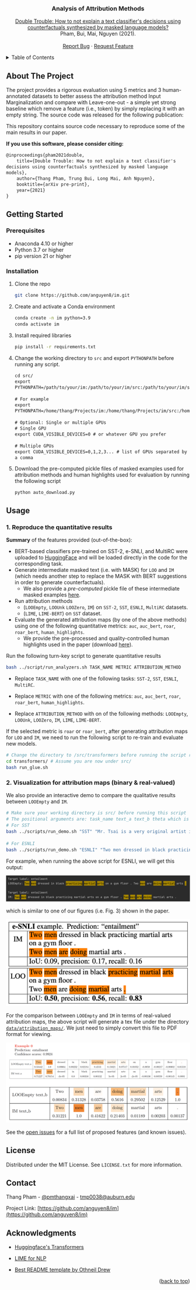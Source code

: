<div id="top"></div>

<!--
*** Thanks for checking out the Best-README-Template. If you have a suggestion
*** that would make this better, please fork the repo and create a pull request
*** or simply open an issue with the tag "enhancement".
*** Don't forget to give the project a star!
*** Thanks again! Now go create something AMAZING! :D
-->



<!-- PROJECT SHIELDS -->
<!--
*** I'm using markdown "reference style" links for readability.
*** Reference links are enclosed in brackets [ ] instead of parentheses ( ).
*** See the bottom of this document for the declaration of the reference variables
*** for contributors-url, forks-url, etc. This is an optional, concise syntax you may use.
*** https://www.markdownguide.org/basic-syntax/#reference-style-links
-->

<!--
[![Contributors][contributors-shield]][contributors-url]
[![Forks][forks-shield]][forks-url]
[![Stargazers][stars-shield]][stars-url]
[![Issues][issues-shield]][issues-url]
[![MIT License][license-shield]][license-url]
[![LinkedIn][linkedin-shield]][linkedin-url]
-->


<!-- PROJECT LOGO -->
<br />

<div align="center">
  <!--
  <a href="https://github.com/anguyen8/im">
    <img src="images/logo.png" alt="Logo" width="80" height="80">
  </a>
  -->


  <h3 align="center">Analysis of Attribution Methods</h3>

  <p align="center">
    <a href="https://arxiv.org/abs/2110.11929">Double Trouble: How to not explain a text classifier's decisions using counterfactuals synthesized by masked language models?</a>
    <br />
    Pham, Bui, Mai, Nguyen (2021).
    <br />
    <br />
    <a href="https://github.com/anguyen8/im/issues">Report Bug</a>
    ·
    <a href="https://github.com/anguyen8/im/issues">Request Feature</a>
  </p>

</div>



<!-- TABLE OF CONTENTS -->

<details>
  <summary>Table of Contents</summary>
  <ol>
    <li>
      <a href="#about-the-project">About The Project</a>
    </li>
    <li>
      <a href="#getting-started">Getting Started</a>
      <ul>
        <li><a href="#prerequisites">Prerequisites</a></li>
        <li><a href="#installation">Installation</a></li>
      </ul>
    </li>
    <li><a href="#usage">Usage</a></li>
    <li><a href="#license">License</a></li>
    <li><a href="#contact">Contact</a></li>
    <li><a href="#acknowledgments">Acknowledgments</a></li>
  </ol>
</details>




<!-- ABOUT THE PROJECT -->

## About The Project

The project provides a rigorous evaluation using 5 metrics and 3 human-annotated datasets to better assess the attribution method Input Marginalization and compare with Leave-one-out - a simple yet strong baseline which remove a feature (i.e., token) by simply replacing it with an empty string.
The source code was released for the following publication:

This repository contains source code necessary to reproduce some of the main results in our paper.

**If you use this software, please consider citing:**

    @inproceedings{pham2021double,
        title={Double Trouble: How to not explain a text classifier's decisions using counterfactuals synthesized by masked language models},
        author={Thang Pham, Trung Bui, Long Mai, Anh Nguyen},
        booktitle={arXiv pre-print},
        year={2021}
    }

<!-- GETTING STARTED -->

## Getting Started

### Prerequisites

* Anaconda 4.10 or higher
* Python 3.7 or higher
* pip version 21 or higher

### Installation

1. Clone the repo

   ```sh
   git clone https://github.com/anguyen8/im.git
   ```

2. Create and activate a Conda environment

   ```sh
   conda create -n im python=3.9
   conda activate im
   ```

3. Install required libraries

   ```sh
   pip install -r requirements.txt
   ```

4. Change the working directory to `src` and export `PYTHONPATH` before running any script.
   
    ```shell
    cd src/
    export PYTHONPATH=/path/to/your/im:/path/to/your/im/src:/path/to/your/im/src/transformers
    
    # For example
    export PYTHONPATH=/home/thang/Projects/im:/home/thang/Projects/im/src:/home/thang/Projects/im/src/transformers
   
    # Optional: Single or multiple GPUs
    # Single GPU
    export CUDA_VISIBLE_DEVICES=0 # or whatever GPU you prefer
   
    # Multiple GPUs
    export CUDA_VISIBLE_DEVICES=0,1,2,3... # list of GPUs separated by a comma
    ```

5. Download the pre-computed pickle files of masked examples used for attribution methods and human highlights used for evaluation by running the following script

    ```sh
    python auto_download.py
    ```

<!-- USAGE EXAMPLES -->

## Usage

### 1. Reproduce the quantitative results

**Summary** of the features provided (out-of-the-box):

* BERT-based classifiers pre-trained on SST-2, e-SNLI, and MultiRC were uploaded to [HuggingFace](https://huggingface.co/pmthangk09) and will be loaded directly in the code for the corresponding task.
* Generate intermediate masked text (i.e. with MASK) for `LOO` and `IM` (which needs another step to replace the MASK with BERT suggestions in order to generate counterfactuals). 
  * We also provide a _pre-computed_ pickle file of these intermediate masked examples [here](https://drive.google.com/drive/folders/17YpPgUerL_I-smN6Wy2ok4Kuu7fn6ZTx).
* Run attribution methods 
  * (`LOOEmpty`, `LOOUnk` `LOOZero`, `IM`) on `SST-2`, `SST`, `ESNLI`, `MultiRC` datasets.
  * (`LIME`, `LIME-BERT`) on `SST` dataset.
* Evaluate the generated attribution maps (by one of the above methods) using one of the following quantitative metrics: `auc`, `auc_bert`, `roar`, `roar_bert`, `human_highlights`.
  * We provide the pre-processed and quality-controlled human highlights used in the paper (download [here](https://drive.google.com/drive/folders/17iKO0WRCVo_8nd3xz3hcvL310huxml78?usp=sharing)).



Run the following turn-key script to generate quantitative results

```sh
bash ../script/run_analyzers.sh TASK_NAME METRIC ATTRIBUTION_METHOD
```


- Replace `TASK_NAME` with one of the following tasks: `SST-2`, `SST`, `ESNLI`, `MultiRC`.

- Replace `METRIC` with one of the following metrics: `auc`, `auc_bert`, `roar`, `roar_bert`, `human_highlights`.

- Replace `ATTRIBUTION_METHOD` with on of the following methods: `LOOEmpty`, `LOOUnk`, `LOOZero`, `IM`, `LIME`, `LIME-BERT`.

If the selected metric is `roar` or `roar_bert`, after generating attribution maps for `LOO` and `IM`, we need to run the following script to re-train and evaluate new models.

```sh
# Change the directory to /src/transformers before running the script run_glue.sh
cd transformers/ # Assume you are now under src/
bash run_glue.sh
```

<!--
- Evaluation

  - Deletion and BERT-based Deletion (AUC vs. AUC<sub>rep</sub>)
  - RemOve And Retrain (ROAR)
  - Agreement with human-annotated highlights
  - Sanity check
-->

### 2. Visualization for attribution maps (binary & real-valued)

We also provide an interactive demo to compare the qualitative results between `LOOEmpty` and `IM`.

  ```sh
  # Make sure your working directory is src/ before running this script
  # The positional arguments are: task_name text_a text_b theta which is the threshold used to binarize attribution maps (default value is 0.05)
  # For SST
  bash ../scripts/run_demo.sh "SST" "Mr. Tsai is a very original artist in his medium , and What Time Is It There ?" "" 0.05
  
  # For ESNLI
  bash ../scripts/run_demo.sh "ESNLI" "Two men dressed in black practicing martial arts on a gym floor ." "Two men are doing martial arts ." 0.05
  ```
For example, when running the above script for ESNLI, we will get this output:

[![ESNLI example][project-example-esnli-output]](https://github.com/anguyen8/im/)

which is similar to one of our figures (i.e. Fig. 3) shown in the paper.

[![ESNLI example][project-example-esnli]](https://github.com/anguyen8/im/)

For the comparison between `LOOEmpty` and `IM` in terms of real-valued attribution maps, the above script will generate a tex file under the directory [`data/attribution_maps/`](https://github.com/anguyen8/im/tree/main/data/attribution_maps).
We just need to simply convert this file to PDF format for viewing.

[![ESNLI example][project-example-esnli-real-valued-am]](https://github.com/anguyen8/im/)

<!--

- [] Analysis of attribution maps
  - [] Out-of-distribution issue (Sec. 5.1)
  - [] BERT often replaces a word by itself (Sec. 5.2)
  - [] Attribution magnitude (Sec. 5.2)
    -->

See the [open issues](https://github.com/anguyen8/im/issues) for a full list of proposed features (and
known issues).


<!-- CONTRIBUTING -->

<!--

## Contributing

Contributions are what make the open source community such an amazing place to learn, inspire, and create. Any
contributions you make are **greatly appreciated**.

If you have a suggestion that would make this better, please fork the repo and create a pull request. You can also
simply open an issue with the tag "enhancement". Don't forget to give the project a star! Thanks again!

1. Fork the Project
2. Create your Feature Branch (`git checkout -b feature/AmazingFeature`)
3. Commit your Changes (`git commit -m 'Add some AmazingFeature'`)
4. Push to the Branch (`git push origin feature/AmazingFeature`)
5. Open a Pull Request
   -->

<!-- LICENSE -->

## License

Distributed under the MIT License. See `LICENSE.txt` for more information.


<!-- CONTACT -->

## Contact

Thang Pham - [@pmthangxai](https://twitter.com/pmthangxai) - tmp0038@auburn.edu

Project Link: [https://github.com/anguyen8/im](https://github.com/anguyen8/im)


<!-- ACKNOWLEDGMENTS -->

## Acknowledgments

* [Huggingface's Transformers](https://huggingface.co/transformers/)

* [LIME for NLP](https://github.com/marcotcr/lime)

* [Best README template by Othneil Drew](https://github.com/othneildrew/Best-README-Template#about-the-project)

<p align="right">&#40;<a href="#top">back to top</a>&#41;</p>

<!-- MARKDOWN LINKS & IMAGES -->
<!-- https://www.markdownguide.org/basic-syntax/#reference-style-links -->

[contributors-shield]: https://img.shields.io/github/contributors/anguyen8/im.svg?style=for-the-badge
[contributors-url]: https://github.com/anguyen8/im/graphs/contributors
[forks-shield]: https://img.shields.io/github/forks/anguyen8/im.svg?style=for-the-badge
[forks-url]: https://github.com/anguyen8/im/network/members
[stars-shield]: https://img.shields.io/github/stars/anguyen8/im.svg?style=for-the-badge
[stars-url]: https://github.com/anguyen8/im/stargazers
[issues-shield]: https://img.shields.io/github/issues/anguyen8/im.svg?style=for-the-badge
[issues-url]: https://github.com/anguyen8/im/issues
[license-shield]: https://img.shields.io/github/license/anguyen8/im.svg?style=for-the-badge
[license-url]: https://github.com/anguyen8/im/blob/master/LICENSE.txt
[linkedin-shield]: https://img.shields.io/badge/-LinkedIn-black.svg?style=for-the-badge&logo=linkedin&colorB=555
[linkedin-url]: https://linkedin.com/in/thangpm
[product-screenshot]: images/screenshot.png
[project-example-esnli]: images/example_esnli.png
[project-example-esnli-output]: images/example_esnli_output.png
[project-example-esnli-real-valued-am]: images/example_esnli_output_real_valued_am.png
